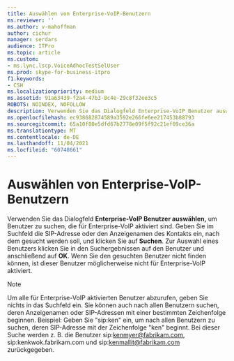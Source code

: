 ```yaml
---
title: Auswählen von Enterprise-VoIP-Benutzern
ms.reviewer: ''
ms.author: v-mahoffman
author: cichur
manager: serdars
audience: ITPro
ms.topic: article
ms.custom:
- ms.lync.lscp.VoiceAdhocTestSelUser
ms.prod: skype-for-business-itpro
f1.keywords:
- CSH
ms.localizationpriority: medium
ms.assetid: 91a63439-f2a4-47b3-8c4e-29c8f32ee3c5
ROBOTS: NOINDEX, NOFOLLOW
description: Verwenden Sie das Dialogfeld Enterprise-VoIP Benutzer auswählen, um Benutzer zu suchen, die für Enterprise-VoIP aktiviert sind. Geben Sie im Suchfeld die SIP-Adresse oder den Anzeigenamen des Kontakts ein, nach dem gesucht werden soll, und klicken Sie auf Suchen. Zur Auswahl eines Benutzers klicken Sie in den Suchergebnissen auf den Benutzer und anschließend auf OK. Wenn Sie den gesuchten Benutzer nicht finden können, ist dieser Benutzer möglicherweise nicht für Enterprise-VoIP aktiviert.
ms.openlocfilehash: ec938682874589a3592e266fe6ee217453b88793
ms.sourcegitcommit: 65a10f80e5dfd67b2778e09f5f92c21ef09ce36a
ms.translationtype: MT
ms.contentlocale: de-DE
ms.lasthandoff: 11/04/2021
ms.locfileid: "60748661"
---
```

# <a name="select-enterprise-voice-users"></a>Auswählen von Enterprise-VoIP-Benutzern
 
Verwenden Sie das Dialogfeld **Enterprise-VoIP Benutzer auswählen,** um Benutzer zu suchen, die für Enterprise-VoIP aktiviert sind. Geben Sie im Suchfeld die SIP-Adresse oder den Anzeigenamen des Kontakts ein, nach dem gesucht werden soll, und klicken Sie auf **Suchen**. Zur Auswahl eines Benutzers klicken Sie in den Suchergebnissen auf den Benutzer und anschließend auf **OK**. Wenn Sie den gesuchten Benutzer nicht finden können, ist dieser Benutzer möglicherweise nicht für Enterprise-VoIP aktiviert. 
  
> [!NOTE]
> Um alle für Enterprise-VoIP aktivierten Benutzer abzurufen, geben Sie nichts in das Suchfeld ein. Sie können auch nach allen Benutzern suchen, deren Anzeigenamen oder SIP-Adressen mit einer bestimmten Zeichenfolge beginnen. Beispiel: Geben Sie "sip:ken" ein, um nach allen Benutzern zu suchen, deren SIP-Adresse mit der Zeichenfolge "ken" beginnt. Bei dieser Suche werden z. B. die Benutzer sip:kenmyer@fabrikam.com, sip:kenkwok.fabrikam.com und sip:kenmallit@fabrikam.com zurückgegeben. 
  
 
  

